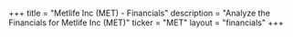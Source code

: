 +++
title = "Metlife Inc (MET) - Financials"
description = "Analyze the Financials for Metlife Inc (MET)"
ticker = "MET"
layout = "financials"
+++


